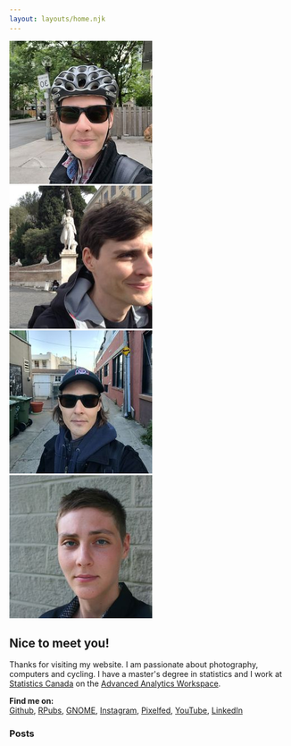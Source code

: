 ```yaml
---
layout: layouts/home.njk
---
```


<div class="margin-bottom">
    <div class="responsive">
        <div class="gallery">
            <img src="img/profile.jpg" alt="Me!">
        </div>
    </div>
    <div class="responsive">
        <div class="gallery">
            <img src="img/profile-2.jpg" alt="Me!">
        </div>
    </div>
    <div class="responsive">
        <div class="gallery">
            <img src="img/profile-3.jpg" alt="Me!">
        </div>
    </div>
    <div class="responsive">
        <div class="gallery">
            <img src="img/profile-4.jpg" alt="Me!">
        </div>
    </div>
</div>

## Nice to meet you!

Thanks for visiting my website. I am passionate about photography, computers and cycling. I have a master's degree in statistics and I work at <a href="https://www150.statcan.gc.ca/n1/en/type/data">Statistics Canada</a> on the <a href="https://github.com/statcan/aaw">Advanced Analytics Workspace</a>.

<p>
    <strong>Find me on: &nbsp;</strong>
    <br>
    <!-- <a href="https://bryanpaget.medium.com/">Medium</a>, -->
    <a href="https://github.com/bryanpaget">Github</a>,
    <a href="https://rpubs.com/bryanpaget">RPubs</a>,
    <a href="https://gitlab.gnome.org/bryanpaget">GNOME</a>,
    <a href="https://www.instagram.com/bryanpaget/">Instagram</a>,
    <a href="https://pixelfed.social/bryanpaget">Pixelfed</a>,
    <a href="https://www.youtube.com/channel/UCXyqeZK2jdGSAiGIuUKVNvA">YouTube</a>,
    <a href="https://www.linkedin.com/in/bryan-paget-a08954a8/">LinkedIn</a>
    <!-- <a href="https://bryanpaget.tumblr.com/">Tumblr</a> -->
</p>

### Posts
